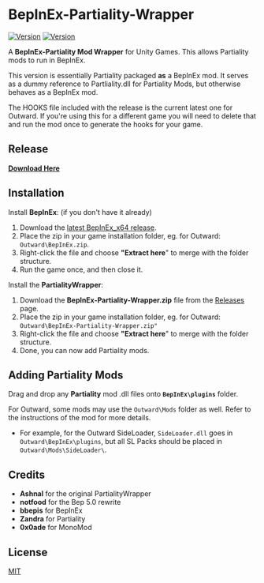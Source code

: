 # BepInEx-Partiality-Wrapper

[![Version](https://img.shields.io/badge/BepInEx-5.0-green.svg)](https://github.com/BepInEx/BepInEx)
[![Version](https://img.shields.io/badge/Partiality-0.3.1-green.svg)](https://github.com/PartialityModding/Partiality)

A <b>BepInEx-Partiality Mod Wrapper</b> for Unity Games. This allows Partiality mods to run in BepInEx.

This version is essentially Partiality packaged <b>as</b> a BepInEx mod. It serves as a dummy reference to Partliality.dll for Partiality Mods, but otherwise behaves as a BepInEx mod.

The HOOKS file included with the release is the current latest one for Outward. If you're using this for a different game you will need to delete that and run the mod once to generate the hooks for your game.

## Release

<b>[Download Here](https://github.com/sinaioutlander/BepInEx-Partiality-Wrapper/releases)</b>

## Installation

Install <b>BepInEx</b>: (if you don't have it already)
1. Download the [latest BepInEx_x64 release](https://github.com/BepInEx/BepInEx/releases).
2. Place the zip in your game installation folder, eg. for Outward: `Outward\BepInEx.zip`.
3. Right-click the file and choose <b>"Extract here</b>" to merge with the folder structure.
4. Run the game once, and then close it.

Install the <b>PartialityWrapper</b>:
1. Download the <b>BepInEx-Partiality-Wrapper.zip</b> file from the [Releases]((https://github.com/sinaioutlander/BepInEx-Partiality-Wrapper/releases)) page.
2. Place the zip in your game installation folder, eg. for Outward: `Outward\BepInEx-Partiality-Wrapper.zip"`
3. Right-click the file and choose <b>"Extract here</b>" to merge with the folder structure.
4. Done, you can now add Partiality mods.

## Adding Partiality Mods

Drag and drop any **Partiality** mod .dll files onto **`BepInEx\plugins`** folder.

For Outward, some mods may use the `Outward\Mods` folder as well. Refer to the instructions of the mod for more details.

* For example, for the Outward SideLoader, `SideLoader.dll` goes in `Outward\BepInEx\plugins`, but all SL Packs should be placed in `Outward\Mods\SideLoader\`.

## Credits
* <b>Ashnal</b> for the original PartialityWrapper
* <b>notfood</b> for the Bep 5.0 rewrite
* <b>bbepis</b> for BepInEx
* <b>Zandra</b> for Partiality
* <b>0x0ade</b> for MonoMod

## License
[MIT](https://choosealicense.com/licenses/mit/)
